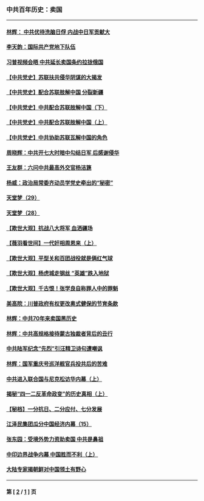### 中共百年历史：卖国
---
#### [林辉： 中共优待洗脑日俘 内战中日军贡献大](../../pages/nf1176117/n13624644.md?03240430) 
#### [李天韵：国际共产党地下队伍](../../pages/nf1176117/n13611808.md?03240430) 
#### [习普视频会晤 中共延长卖国条约拉拢俄国](../../pages/nf1176117/n13060971.md?03240430) 
#### [【中共党史】苏联扶共侵华阴谋的大揭发](../../pages/nf1176117/n13056050.md?03240430) 
#### [【中共党史】配合苏联肢解中国 分裂新疆](../../pages/nf1176117/n13040700.md?03240430) 
#### [【中共党史】中共配合苏联肢解中国（下）](../../pages/nf1176117/n13035660.md?03240430) 
#### [【中共党史】中共配合苏联肢解中国（上）](../../pages/nf1176117/n13030262.md?03240430) 
#### [【中共党史】中共协助苏联瓦解中国的角色](../../pages/nf1176117/n13018109.md?03240430) 
#### [周晓辉：中共开七大时暗中勾结日军 后感谢侵华](../../pages/nf1176117/n12921960.md?03240430) 
#### [王友群：六问中共最高外交官杨洁篪](../../pages/nf1176117/n12836495.md?03240430) 
#### [杨威：政治局常委齐动员学党史牵出的“秘密”](../../pages/nf1176117/n12764642.md?03240430) 
#### [天堂梦（29）](../../pages/nf1176117/n12408465.md?03240430) 
#### [天堂梦（28）](../../pages/nf1176117/n12408309.md?03240430) 
#### [【欺世大观】抗战八大将军 血洒疆场](../../pages/nf1176117/n12357044.md?03240430) 
#### [【薇羽看世间】一代奸相周恩来（上）](../../pages/nf1176117/n12401109.md?03240430) 
#### [【欺世大观】平型关和百团战役就是俩红气球](../../pages/nf1176117/n12359157.md?03240430) 
#### [【欺世大观】杨虎城走钢丝 “英雄”跌入地狱](../../pages/nf1176117/n12358840.md?03240430) 
#### [【欺世大观】千古恨！张学良自称罪人中的罪魁](../../pages/nf1176117/n12358629.md?03240430) 
#### [美高院：川普政府有权更改奥式健保的节育条款](../../pages/nf1176117/n12242171.md?03240430) 
#### [林辉：中共70年来卖国黑历史](../../pages/nf1176117/n11552181.md?03240430) 
#### [林辉：中共高规格接待蒙古独裁者背后的丑行](../../pages/nf1176117/n11225005.md?03240430) 
#### [中共陆军纪念“先烈”引汪精卫诗句遭嘲讽](../../pages/nf1176117/n11153345.md?03240430) 
#### [林辉：国军重庆号巡洋舰官兵投共后的苦难](../../pages/nf1176117/n10997801.md?03240430) 
#### [中共进入联合国与尼克松访华内幕（上）](../../pages/nf1176117/n10138788.md?03240430) 
#### [揭秘“四一二反革命政变”的历史真相（上）](../../pages/nf1176117/n9996650.md?03240430) 
#### [【秘档】一分抗日、二分应付、七分发展](../../pages/nf1176117/n9331484.md?03240430) 
#### [江泽民集团瓜分中国经济内幕（15）](../../pages/nf1176117/n9268584.md?03240430) 
#### [张东园：受境外势力资助卖国 中共是鼻祖](../../pages/nf1176117/n9272480.md?03240430) 
#### [中印边界战争内幕 中国胜而不利（上）](../../pages/nf1176117/n9252458.md?03240430) 
#### [大陆专家揭朝鲜对中国领土有野心](../../pages/nf1176117/n9074056.md?03240430) 

---
#### 第 [ [2](./2.md?03240430) / [1](./1.md?03240430) ] 页
